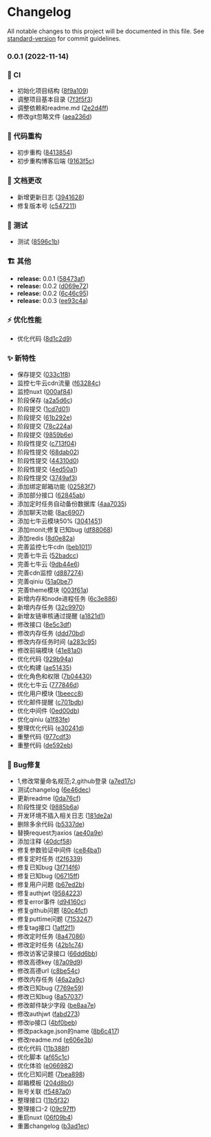 # Changelog

All notable changes to this project will be documented in this file. See [standard-version](https://github.com/conventional-changelog/standard-version) for commit guidelines.

### 0.0.1 (2022-11-14)


### 👷 CI

* 初始化项目结构 ([8f9a109](https://github.com/galaxy-s10/vue3-blog-server/commit/8f9a109f891739e22305f1bced302bd140bb6ccb))
* 调整项目基本目录 ([7f3f5f3](https://github.com/galaxy-s10/vue3-blog-server/commit/7f3f5f361f00490b8d4cb9b188a53ef51f60bb2a))
* 调整依赖和readme.md ([2e2d4ff](https://github.com/galaxy-s10/vue3-blog-server/commit/2e2d4ff9dd8f21ad6819ec1d2197dfa081cd7469))
* 修改git忽略文件 ([aea236d](https://github.com/galaxy-s10/vue3-blog-server/commit/aea236d0bf0d559fde3a89c7fae5d05e40485ca4))


### 🔨 代码重构

* 初步重构 ([8413854](https://github.com/galaxy-s10/vue3-blog-server/commit/84138545eb1c00ba7fddf3a8e523c84b2ec9d7b7))
* 初步重构博客后端 ([9163f5c](https://github.com/galaxy-s10/vue3-blog-server/commit/9163f5ca0ed6cf57614d1519e665b8fbe7aa5dcb))


### 📝 文档更改

* 新增更新日志 ([3941628](https://github.com/galaxy-s10/vue3-blog-server/commit/394162886247c40b036aaff4a6cd3d250f2edcd8))
* 修复版本号 ([c547211](https://github.com/galaxy-s10/vue3-blog-server/commit/c5472119074b99ea5735ef5de5c35be5b41b96ee))


### 🧪 测试

* 测试 ([8596c1b](https://github.com/galaxy-s10/vue3-blog-server/commit/8596c1b31f11a16808de6902d5517a2771b94007))


### 🏗 其他

* **release:** 0.0.1 ([58473af](https://github.com/galaxy-s10/vue3-blog-server/commit/58473af0399cb56a86129a78f1b2aeda43a42155))
* **release:** 0.0.2 ([d069e72](https://github.com/galaxy-s10/vue3-blog-server/commit/d069e7288f0c031db6a9a2c5312e515c4d6bb3bb))
* **release:** 0.0.2 ([6c46c95](https://github.com/galaxy-s10/vue3-blog-server/commit/6c46c952905e88cba989ee72486255eee72c2e76))
* **release:** 0.0.3 ([ee93c4a](https://github.com/galaxy-s10/vue3-blog-server/commit/ee93c4a4a988ea12bb2714ff5929cf7959eeae9f))


### ⚡️ 优化性能

* 优化代码 ([8d1c2d9](https://github.com/galaxy-s10/vue3-blog-server/commit/8d1c2d964dbb77bbf8fe750f2c2316a3420dbb77))


### ✨ 新特性

* 保存提交 ([033c1f8](https://github.com/galaxy-s10/vue3-blog-server/commit/033c1f8dcdbd56a3b9e5b2f8327a3b1e6f6c0dff))
* 监控七牛云cdn流量 ([f63284c](https://github.com/galaxy-s10/vue3-blog-server/commit/f63284c531881f8ccf51fb76a3358fe3185b495c))
* 监控nuxt ([000af84](https://github.com/galaxy-s10/vue3-blog-server/commit/000af843c647fd0099debdcf90eece4a83ad805f))
* 阶段保存 ([a2a5d6c](https://github.com/galaxy-s10/vue3-blog-server/commit/a2a5d6cc75ccf3048b48bcb67e715c7737e55c81))
* 阶段提交 ([1cd7d01](https://github.com/galaxy-s10/vue3-blog-server/commit/1cd7d012aeb75c797a737c2c7b0ac009b8d9d661))
* 阶段提交 ([61b292e](https://github.com/galaxy-s10/vue3-blog-server/commit/61b292e33f01b2f7e945f25ab714377c7425931b))
* 阶段提交 ([78c224a](https://github.com/galaxy-s10/vue3-blog-server/commit/78c224a0432479c313e2235ed2d8b180267c1447))
* 阶段提交 ([9859b6e](https://github.com/galaxy-s10/vue3-blog-server/commit/9859b6e3714c5cb31dbe6ec2143856fb60bb9292))
* 阶段性提交 ([c713f04](https://github.com/galaxy-s10/vue3-blog-server/commit/c713f04d7f976462d5a1490e3149a7cfefb10cb5))
* 阶段性提交 ([68dab02](https://github.com/galaxy-s10/vue3-blog-server/commit/68dab02ebe98f6f4f75b0bf0992b370ba9061b80))
* 阶段性提交 ([44310d0](https://github.com/galaxy-s10/vue3-blog-server/commit/44310d039efc497ff547176dad3de6bc2bb7ffe6))
* 阶段性提交 ([4ed50a1](https://github.com/galaxy-s10/vue3-blog-server/commit/4ed50a10e2300aa3ed6783c0bec94d93ee967c1b))
* 阶段性提交 ([3749af3](https://github.com/galaxy-s10/vue3-blog-server/commit/3749af3159c667d98d4890bf1be943b35c08f095))
* 添加绑定邮箱功能 ([02583f7](https://github.com/galaxy-s10/vue3-blog-server/commit/02583f76751a9226a93fd438edd15372192c383c))
* 添加部分接口 ([62845ab](https://github.com/galaxy-s10/vue3-blog-server/commit/62845abcebb3f4261efbfbc3a6fee9ac5f444da4))
* 添加定时任务自动备份数据库 ([4aa7035](https://github.com/galaxy-s10/vue3-blog-server/commit/4aa70359b4c1303593b076dc97e3619fcb31af48))
* 添加聊天功能 ([8ac6907](https://github.com/galaxy-s10/vue3-blog-server/commit/8ac6907e036dce948d860ed43cc9ef065487e63b))
* 添加七牛云模块50% ([3041451](https://github.com/galaxy-s10/vue3-blog-server/commit/30414516debb1aefbe9a4d15a5b2b89d62c6bb35))
* 添加monit;修复已知bug ([df88068](https://github.com/galaxy-s10/vue3-blog-server/commit/df88068790656cb4e04cdbb26a5b7513e5652e89))
* 添加redis ([8d0e82a](https://github.com/galaxy-s10/vue3-blog-server/commit/8d0e82a1852e2b9554f3ed36c5157bf8794860ff))
* 完善监控七牛cdn ([beb1011](https://github.com/galaxy-s10/vue3-blog-server/commit/beb10118a6fe370b18894e64902ffa7ae46560fd))
* 完善七牛云 ([52badcc](https://github.com/galaxy-s10/vue3-blog-server/commit/52badccb113f6ea355aab06d4691f738006f868f))
* 完善七牛云 ([9db44e6](https://github.com/galaxy-s10/vue3-blog-server/commit/9db44e699230e960df8644fe39ab112e33bd260c))
* 完善cdn监控 ([d887274](https://github.com/galaxy-s10/vue3-blog-server/commit/d8872740e68e78ca6b3361bdca560dba2e135476))
* 完善qiniu ([51a0be7](https://github.com/galaxy-s10/vue3-blog-server/commit/51a0be7bfb0a774b30144ed9c703d31e66efe516))
* 完善theme模块 ([003f61a](https://github.com/galaxy-s10/vue3-blog-server/commit/003f61a76d6123c9825d2791aec92ea1fff9cb2a))
* 新增内存和node进程任务 ([6c3e886](https://github.com/galaxy-s10/vue3-blog-server/commit/6c3e886ba96185e7f8f8ee1da56a29430e8c9655))
* 新增内存任务 ([32c9970](https://github.com/galaxy-s10/vue3-blog-server/commit/32c9970f64cc0692b6c05faf771d39926c1848bd))
* 新增友链审核通过提醒 ([a1821d1](https://github.com/galaxy-s10/vue3-blog-server/commit/a1821d1a51b401d820da82e6163b8926442242c5))
* 修改接口 ([8e5c3df](https://github.com/galaxy-s10/vue3-blog-server/commit/8e5c3dfbb421d89425ab98543b21649b49c3c465))
* 修改内存任务 ([ddd70bd](https://github.com/galaxy-s10/vue3-blog-server/commit/ddd70bd5e9b4d77909946b6d415f5047199e01da))
* 修改内存任务时间 ([a283c95](https://github.com/galaxy-s10/vue3-blog-server/commit/a283c951a93319aca66bc09c3b0d0acfc1c449c5))
* 修改前端模块 ([41e81a0](https://github.com/galaxy-s10/vue3-blog-server/commit/41e81a0a9c6fb7d25a5b44786f1e69579f70a261))
* 优化代码 ([929b94a](https://github.com/galaxy-s10/vue3-blog-server/commit/929b94a2c5a8d8752d84e71565e2b5d0597d2cb9))
* 优化构建 ([ae51435](https://github.com/galaxy-s10/vue3-blog-server/commit/ae51435071fefb8bfac5c0e24509e655c21e0314))
* 优化角色和权限 ([7b04430](https://github.com/galaxy-s10/vue3-blog-server/commit/7b0443049ff4bf09b2983769ab4cf50a16a88764))
* 优化七牛云 ([777846d](https://github.com/galaxy-s10/vue3-blog-server/commit/777846d066303786eae98b12af8ab612f508d685))
* 优化用户模块 ([1beecc8](https://github.com/galaxy-s10/vue3-blog-server/commit/1beecc8b643e63bfbcfca6918dd0cde9d1745869))
* 优化邮件提醒 ([c701bdb](https://github.com/galaxy-s10/vue3-blog-server/commit/c701bdb856ae6e68e8763a253166dc197ade15e5))
* 优化中间件 ([0ed00db](https://github.com/galaxy-s10/vue3-blog-server/commit/0ed00db9b2ccde3c0cc9872ac7270409ed8d433e))
* 优化qiniu ([a1f83fe](https://github.com/galaxy-s10/vue3-blog-server/commit/a1f83feef8bbe60bbed1d150d75f34b9bb625610))
* 整理优化代码 ([e30241d](https://github.com/galaxy-s10/vue3-blog-server/commit/e30241d03388ec96c985af58f77110abe7ce81dd))
* 重整代码 ([977cdf3](https://github.com/galaxy-s10/vue3-blog-server/commit/977cdf304d65226840b756e21e3a45ec12d63852))
* 重整代码 ([de592eb](https://github.com/galaxy-s10/vue3-blog-server/commit/de592ebad85c45118fb745f43fae68e9a6cf92b6))


### 🐛 Bug修复

* 1,修改常量命名规范;2,github登录 ([a7ed17c](https://github.com/galaxy-s10/vue3-blog-server/commit/a7ed17ccbe448539c1f71206a74859afe5f5d9d0))
* 测试changelog ([6e46dec](https://github.com/galaxy-s10/vue3-blog-server/commit/6e46dec09416fac94df74795c2d5d1f8e597e887))
* 更新readme ([0da76cf](https://github.com/galaxy-s10/vue3-blog-server/commit/0da76cf7b36b12ef27888d45d89a6e4a93076532))
* 阶段性提交 ([9885b6a](https://github.com/galaxy-s10/vue3-blog-server/commit/9885b6a946feadf70a14fa40225e4fc9cee1bf38))
* 开发环境不插入相关日志 ([181de2a](https://github.com/galaxy-s10/vue3-blog-server/commit/181de2a72789bf2de9e7a0e7f23dd7e07d90db01))
* 删除多余代码 ([b5337de](https://github.com/galaxy-s10/vue3-blog-server/commit/b5337de3018e770244dd675b39e70b3fc6adb17c))
* 替换request为axios ([ae40a9e](https://github.com/galaxy-s10/vue3-blog-server/commit/ae40a9ed061a7152d856cbed1d871aad07a20c0f))
* 添加注释 ([40dcf58](https://github.com/galaxy-s10/vue3-blog-server/commit/40dcf584de3d02a49fbdb9ba39de6416f06a2b47))
* 修复参数验证中间件 ([ce84ba1](https://github.com/galaxy-s10/vue3-blog-server/commit/ce84ba12f1744b9215d0a016df6ba6c6af343dae))
* 修复定时任务 ([f2f6339](https://github.com/galaxy-s10/vue3-blog-server/commit/f2f6339946f98b028799d0d0123d0ea6d8c90abe))
* 修复已知bug ([3f714f6](https://github.com/galaxy-s10/vue3-blog-server/commit/3f714f665399bce6b357733127b67aa317c10512))
* 修复已知bug ([06715ff](https://github.com/galaxy-s10/vue3-blog-server/commit/06715ff61ff7d33d2b27200514b53cf9be672c48))
* 修复用户问题 ([b67ed2b](https://github.com/galaxy-s10/vue3-blog-server/commit/b67ed2bea85aceff4c386dbaf63d25fcb47d0b7c))
* 修复authjwt ([9584223](https://github.com/galaxy-s10/vue3-blog-server/commit/9584223a09f3de2357ba855f08c66c9f3d8dd13c))
* 修复error事件 ([d94160c](https://github.com/galaxy-s10/vue3-blog-server/commit/d94160c6ff2835477620885a365b3cfae0d7cbc0))
* 修复github问题 ([80c4fcf](https://github.com/galaxy-s10/vue3-blog-server/commit/80c4fcfe2be9edb596459f972b5aec063d2da30e))
* 修复puttime问题 ([7153247](https://github.com/galaxy-s10/vue3-blog-server/commit/7153247ff83391a8ff76201a662fcc6e0e40ced7))
* 修复tag接口 ([1aff2f1](https://github.com/galaxy-s10/vue3-blog-server/commit/1aff2f1ccb27376acb3e50f2306b796e310f563e))
* 修改定时任务 ([8a47086](https://github.com/galaxy-s10/vue3-blog-server/commit/8a470867c4e920106370a07a5452425b9bb26801))
* 修改定时任务 ([42b1c74](https://github.com/galaxy-s10/vue3-blog-server/commit/42b1c74466fec91d14d5e06a8ba2e81acc5089a8))
* 修改访客记录接口 ([66dd6bb](https://github.com/galaxy-s10/vue3-blog-server/commit/66dd6bbd0ecc2e9586ae966f3125e50c739773c5))
* 修改高德key ([87a09d9](https://github.com/galaxy-s10/vue3-blog-server/commit/87a09d9bf45a0a32bcca9bca530bd6e0f50eed68))
* 修改高德url ([c8be54c](https://github.com/galaxy-s10/vue3-blog-server/commit/c8be54c503a539418282c987ae32322061f418f1))
* 修改内存任务 ([46a2a9c](https://github.com/galaxy-s10/vue3-blog-server/commit/46a2a9c9cd6d253ec69fd335b0d8fde7713953c9))
* 修改已知bug ([7769e59](https://github.com/galaxy-s10/vue3-blog-server/commit/7769e59af30e309ea1312a1a8a8643df7e6f52ed))
* 修改已知bug ([8a57037](https://github.com/galaxy-s10/vue3-blog-server/commit/8a570377e9e251d93a7895db7512c07bf45a4bb1))
* 修改邮件缺少字段 ([be8aa7e](https://github.com/galaxy-s10/vue3-blog-server/commit/be8aa7ebbeb055293dfe95ecbefe4cf1083f6d0d))
* 修改authjwt ([fabd273](https://github.com/galaxy-s10/vue3-blog-server/commit/fabd2738244379eebef18b5aa29ee4c0369cd0da))
* 修改ip接口 ([4bf0beb](https://github.com/galaxy-s10/vue3-blog-server/commit/4bf0beb17a2f5eecfe6ea68ea9a50b6b8531a7d6))
* 修改package.json的name ([8b6c417](https://github.com/galaxy-s10/vue3-blog-server/commit/8b6c41712339a2808132de3e4524668dce3b3eab))
* 修改readme.md ([e606e3b](https://github.com/galaxy-s10/vue3-blog-server/commit/e606e3bbd8436ae5836df6624c796a879193e4a8))
* 优化代码 ([11b388f](https://github.com/galaxy-s10/vue3-blog-server/commit/11b388fbeec1a53561d228ad5dc0fd3d0e96ea95))
* 优化脚本 ([af65c1c](https://github.com/galaxy-s10/vue3-blog-server/commit/af65c1c216ddadfa2b423a768885afd4398dbc54))
* 优化体验 ([e066982](https://github.com/galaxy-s10/vue3-blog-server/commit/e0669822ab719c471f558afc5f9fc762d5f296dc))
* 优化已知问题 ([7bea898](https://github.com/galaxy-s10/vue3-blog-server/commit/7bea898b035b946a09c04c38737fe5facabc9ae0))
* 邮箱模板 ([204d8b0](https://github.com/galaxy-s10/vue3-blog-server/commit/204d8b0723e619e9ff1229a194dd72a3180260cb))
* 账号关联 ([f5487a0](https://github.com/galaxy-s10/vue3-blog-server/commit/f5487a0201b358309696cc2869cca776c3fcf53a))
* 整理接口 ([11b5f32](https://github.com/galaxy-s10/vue3-blog-server/commit/11b5f32b9c698ffc50e522affbf26b0fbde7de63))
* 整理接口-2 ([09c97ff](https://github.com/galaxy-s10/vue3-blog-server/commit/09c97ff005da2aa20003bbb4dd6745f647c0455d))
* 重启nuxt ([06f09b4](https://github.com/galaxy-s10/vue3-blog-server/commit/06f09b4145dc097ef749f20809ec92b32bc94cd8))
* 重置changelog ([b3ad1ec](https://github.com/galaxy-s10/vue3-blog-server/commit/b3ad1ec79ce56cecb067c24c6da497eb8e1bcf00))
